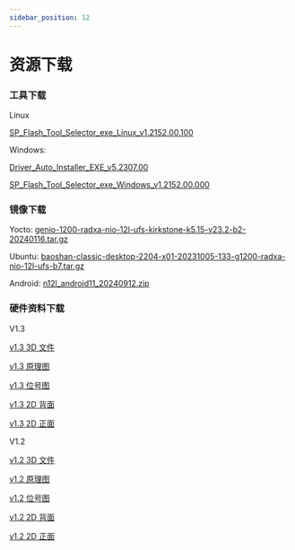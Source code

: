 ```yaml
---
sidebar_position: 12
---
```


# 资源下载

### 工具下载

Linux

[SP_Flash_Tool_Selector_exe_Linux_v1.2152.00.100](https://dl.radxa.com/nio12l/tools/SP_Flash_Tool_Selector_exe_Linux_v1.2152.00.100.zip)

Windows:

[Driver_Auto_Installer_EXE_v5.2307.00](https://dl.radxa.com/nio12l/tools/Driver_Auto_Installer_EXE_v5.2307.00.zip)

[SP_Flash_Tool_Selector_exe_Windows_v1.2152.00.000](https://dl.radxa.com/nio12l/tools/SP_Flash_Tool_Selector_exe_Windows_v1.2152.00.000.zip)

### 镜像下载

Yocto:
[genio-1200-radxa-nio-12l-ufs-kirkstone-k5.15-v23.2-b2-20240116.tar.gz](https://github.com/radxa-build/radxa-nio-12l/releases/download/20240524/genio-1200-radxa-nio-12l-ufs-kirkstone-k5.15-v23.2-b2-20240116.tar.gz)

Ubuntu:
[baoshan-classic-desktop-2204-x01-20231005-133-g1200-radxa-nio-12l-ufs-b7.tar.gz](https://dl.radxa.com/nio12l/images/ubuntu/baoshan-classic-desktop-2204-x01-20231005-133-g1200-radxa-nio-12l-ufs-b7.tar.gz)

Android:
[n12l_android11_20240912.zip](https://dl.radxa.com/nio12l/images/android/n12l_android11_20240912.zip)

### 硬件资料下载

V1.3

[v1.3 3D 文件](https://dl.radxa.com/nio12l/docs/hw/radxa_nio_12l_v1300_3d_pcba.stp.zip)

[v1.3 原理图](https://dl.radxa.com/nio12l/docs/hw/radxa_nio_12l_v1300_schematic.pdf)

[v1.3 位号图](https://dl.radxa.com/nio12l/docs/hw/radxa_nio_12l_v1300_components_placement_map.pdf)

[v1.3 2D 背面](https://dl.radxa.com/nio12l/docs/hw/radxa_nio_12l_v1300_2d_bot.pdf)

[v1.3 2D 正面](https://dl.radxa.com/nio12l/docs/hw/radxa_nio_12l_v1300_2d_top.pdf)

V1.2

[v1.2 3D 文件](https://dl.radxa.com/nio12l/docs/hw/V1.2/RADXA_NIO12L_V1.2_pcba.stp)

[v1.2 原理图](https://dl.radxa.com/nio12l/docs/hw/V1.2/RADXA_NIO12L_v1.2_Schematic.pdf)

[v1.2 位号图](https://dl.radxa.com/nio12l/docs/hw/V1.2/RADXA_NIO12L_v1.2_Components_Placement_map.pdf)

[v1.2 2D 背面](https://dl.radxa.com/nio12l/docs/hw/V1.2/RADXA_NIO12L_V1.2_BOT.dxf)

[v1.2 2D 正面](https://dl.radxa.com/nio12l/docs/hw/V1.2/RADXA_NIO12L_V1.2_TOP.dxf)
